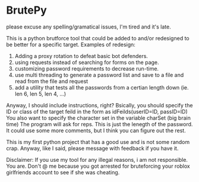 # BrutePy

please excuse any spelling/gramatical issues, I'm tired and it's late.

This is a python brutforce tool that could be added to and/or redesigned to be better for a specific target.
Examples of redesign:
  1. Adding a proxy rotation to defeat basic bot defenders.
  2. using requests instead of searching for forms on the page.
  3. customizing password requirements to decrease run-time.
  4. use multi threading to generate a password list and save to a file and read from the file and request
  5. add a utility that tests all the passwords from a certian length down (ie. len 6, len 5, len 4, ...)
  
Anyway, I should include instructions, right?
Bsically, you should specify the ID or class of the target feild in the form as idFeilds(userID=ID, passID=ID)
You also want to specify the character set in the variable charSet (big brain time)
The program will ask for reps. This is just the lenegth of the password.
It could use some more comments, but I think you can figure out the rest.
  
This is my first python project that has a good use and is not some random crap. 
Anyway, like I said, please message with feedback if you have it.

Disclaimer: If you use my tool for any illegal reasons, i am not responsible. You are. 
Don't @ me because you got arrested for bruteforcing your roblox girlfriends account to see if she was cheating.
